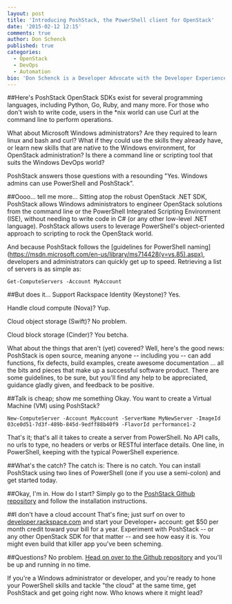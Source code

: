 ```yaml
---
layout: post
title: 'Introducing PoshStack, the PowerShell client for OpenStack'
date: '2015-02-12 12:15'
comments: true
author: Don Schenck
published: true
categories:
  - OpenStack
  - DevOps
  - Automation
bio: 'Don Schenck is a Developer Advocate with the Developer Experience team at Rackspace, with a main focus on .NET technologies. Follow @DonSchenck on Twitter.'
---
```


##Here's PoshStack
OpenStack SDKs exist for several programming languages, including Python, Go, Ruby, and many more. For those who don't wish to write code, users in the *nix world can use Curl at the command line to perform operations.

What about Microsoft Windows administrators? Are they required to learn linux and bash and curl? What if they could use the skills they already have, or learn new skills that are native to the Windows environment, for OpenStack administration? Is there a command line or scripting tool that suits the Windows DevOps world?

<!-- more -->

PoshStack answers those questions with a resounding "Yes. Windows admins can use PowerShell and PoshStack".

##Oooo... tell me more...
Sitting atop the robust OpenStack .NET SDK, PoshStack allows Windows administrators to engineer OpenStack solutions from the command line or the PowerShell Integrated Scripting Environment (ISE), without needing to write code in C# (or any other low-level .NET language). PoshStack allows users to leverage PowerShell's object-oriented approach to scripting to rock the OpenStack world.

And because PoshStack follows the [guidelines for PowerShell naming] (https://msdn.microsoft.com/en-us/library/ms714428(v=vs.85).aspx), developers and administrators can quickly get up to speed. Retrieving a list of servers is as simple as:  

```
Get-ComputeServers -Account MyAccount
```

##But does it...
Support Rackspace Identity (Keystone)? Yes.

Handle cloud compute (Nova)? Yup.

Cloud object storage (Swift)? No problem.

Cloud block storage (Cinder)? You betcha.

What about the things that aren't (yet) covered? Well, here's the good news: PoshStack is open source, meaning anyone -- including you -- can add functions, fix defects, build examples, create awesome documentation ... all the bits and pieces that make up a successful software product. There are some guidelines, to be sure, but you'll find any help to be appreciated, guidance gladly given, and feedback to be positive.

##Talk is cheap; show me something
Okay. You want to create a Virtual Machine (VM) using PoshStack?

```
New-ComputeServer -Account MyAccount -ServerName MyNewServer -ImageId 03ce0d51-7d3f-489b-845d-9edff88b40f9 -FlavorId performance1-2
```
That's it; that's all it takes to create a server from PowerShell. No API calls, no urls to type, no headers or verbs or RESTful interface details. One line, in PowerShell, keeping with the typical PowerShell experience.

##What's the catch?
The catch is: There is no catch. You can install PoshStack using two lines of PowerShell (one if you use a semi-colon) and get started today.

##Okay, I'm in. How do I start?
Simply go to the [PoshStack Github repository](https://github.com/DonSchenck/PoshStack) and follow the installation instructions.

##I don't have a cloud account
That's fine; just surf on over to [developer.rackspace.com](http://developer.rackspace.com) and start your Developer+ account: get $50 per month credit toward your bill for a year. Experiment with PoshStack -- or any other OpenStack SDK for that matter -- and see how easy it is. You might even build that killer app you've been scheming.

##Questions?
No problem. [Head on over to the Github repository](https://github.com/DonSchenck/PoshStack) and you'll be up and running in no time.

If you're a Windows administrator or developer, and you're ready to hone your PowerShell skills and tackle "the cloud" at the same time, get PoshStack and get going right now. Who knows where it might lead?
